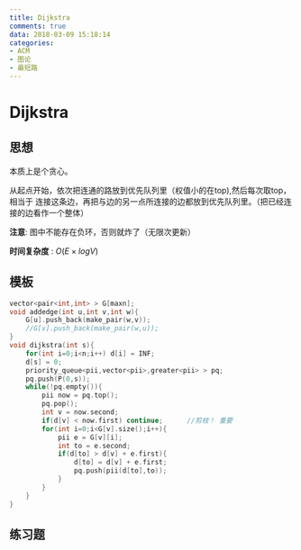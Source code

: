 ```yaml
---
title: Dijkstra
comments: true
data: 2018-03-09 15:18:14
categories:
- ACM
- 图论
- 最短路
---
```


# Dijkstra
## 思想

本质上是个贪心。

从起点开始，依次把连通的路放到优先队列里（权值小的在top),然后每次取top，相当于
连接这条边，再把与边的另一点所连接的边都放到优先队列里。（把已经连接的边看作一个整体）

**注意**: 图中不能存在负环，否则就炸了（无限次更新）

**时间复杂度** : $O(E \times logV)$

## 模板
```cpp
vector<pair<int,int> > G[maxn];
void addedge(int u,int v,int w){
    G[u].push_back(make_pair(w,v));
    //G[v].push_back(make_pair(w,u));
}
void dijkstra(int s){
    for(int i=0;i<n;i++) d[i] = INF;
    d[s] = 0;
    priority_queue<pii,vector<pii>,greater<pii> > pq;
    pq.push(P(0,s));
    while(!pq.empty()){
        pii now = pq.top();
        pq.pop();
        int v = now.second;
        if(d[v] < now.first) continue;      //剪枝！ 重要
        for(int i=0;i<G[v].size();i++){
            pii e = G[v][i];
            int to = e.second;
            if(d[to] > d[v] + e.first){
                d[to] = d[v] + e.first;
                pq.push(pii(d[to],to));
            }
        }
    }
}
```

## 练习题
